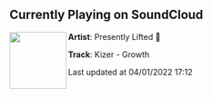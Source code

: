 ## Currently Playing on SoundCloud

[<img align="left" width="100" src="https://i1.sndcdn.com/artworks-7hwyhXrjDVNofhEy-E5qjnQ-t500x500.jpg">](https://soundcloud.com/presentlylifted/kizer-growth)

**Artist**: Presently Lifted 👑 

**Track**: Kizer - Growth

Last updated at 04/01/2022 17:12
